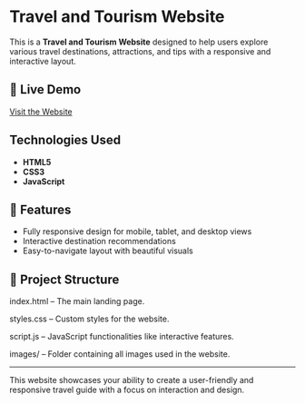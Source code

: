 # Travel and Tourism Website

This is a **Travel and Tourism Website** designed to help users explore various travel destinations, attractions, and tips with a responsive and interactive layout.

## 🚀 Live Demo
[Visit the Website](https://explore-travel-tourism.netlify.app/)

## Technologies Used
- **HTML5**
- **CSS3**
- **JavaScript**

## 📱 Features
- Fully responsive design for mobile, tablet, and desktop views
- Interactive destination recommendations
- Easy-to-navigate layout with beautiful visuals

## 📂 Project Structure
index.html – The main landing page.

styles.css – Custom styles for the website.

script.js – JavaScript functionalities like interactive features.

images/ – Folder containing all images used in the website.

---

This website showcases your ability to create a user-friendly and responsive travel guide with a focus on interaction and design.
